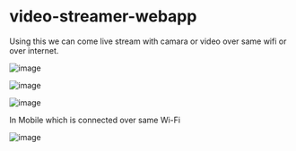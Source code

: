 # video-streamer-webapp

Using this we can come live stream with camara or video over same wifi or over internet.

![image](https://user-images.githubusercontent.com/65031177/163033511-0135abdd-d340-409e-b841-1f37992b724a.png)


![image](https://user-images.githubusercontent.com/65031177/163033596-bee28640-3fec-4e0d-af19-a839b0e0be02.png)


![image](https://user-images.githubusercontent.com/65031177/163034204-40c1bf5c-eee4-44ca-87e0-7d340615fd55.png)

In Mobile which is connected over same Wi-Fi

![image](https://user-images.githubusercontent.com/65031177/163035841-f6aefa4e-2707-46e0-9f7b-db321aa25fff.png)



